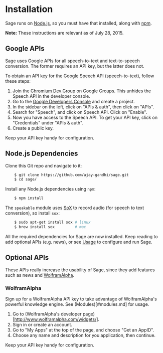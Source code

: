# Installation

Sage runs on [Node.js](http://nodejs.org), so you must have that installed,
along with [npm](http://npmjs.org).

__Note:__ These instructions are relevant as of July 28, 2015.

## Google APIs

Sage uses Google APIs for all speech-to-text and text-to-speech conversion.
The former requires an API key, but the latter does not.

To obtain an API key for the Google Speech API (speech-to-text), follow these
steps:

1. Join the [Chromium Dev Group](https://groups.google.com/a/chromium.org/forum/#!forum/chromium-dev)
   on Google Groups. This unhides the Speech API in the developer console.
2. Go to the [Google Developers Console](https://console.developers.google.com)
   and create a project.
3. In the sidebar on the left, click on "APIs & auth", then click on "APIs".
4. Search for "Speech", and click on Speech API. Click on "Enable".
5. Now you have access to the Speech API. To get your API key, click on
   "Credentials" under "APIs & auth".
6. Create a public key.

Keep your API key handy for configuration.

## Node.js Dependencies

Clone this Git repo and navigate to it:

```bash
    $ git clone https://github.com/ajay-gandhi/sage.git
    $ cd sage/
```

Install any Node.js dependencies using `npm`:

```bash
    $ npm install
```

The `speakable` module uses [SoX](http://sox.sourceforge.net) to record audio
(for speech to text conversion), so install `sox`:

```bash
    $ sudo apt-get install sox # linux
    $ brew install sox         # mac
```

All the required dependencies for Sage are now installed. Keep reading to
add optional APIs (e.g. news), or see [Usage](usage.md) to configure and run
Sage.

## Optional APIs

These APIs really increase the usability of Sage, since they add features such
as news and [WolframAlpha](http://wolframalpha.com).

### WolframAlpha

Sign up for a WolframAlpha API key to take advantage of WolframAlpha's powerful
knowledge engine. See (Modules)[#modules.md] for usage.

1. Go to (WolframAlpha's developer page)[http://www.wolframalpha.com/widgets/].
2. Sign in or create an account.
3. Go to "My Apps" at the top of the page, and choose "Get an AppID".
4. Choose any name and description for you application, then continue.

Keep your API key handy for configuration.
